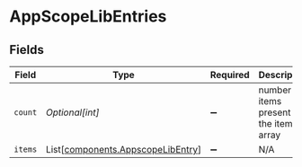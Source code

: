 # AppScopeLibEntries


## Fields

| Field                                                                            | Type                                                                             | Required                                                                         | Description                                                                      |
| -------------------------------------------------------------------------------- | -------------------------------------------------------------------------------- | -------------------------------------------------------------------------------- | -------------------------------------------------------------------------------- |
| `count`                                                                          | *Optional[int]*                                                                  | :heavy_minus_sign:                                                               | number of items present in the items array                                       |
| `items`                                                                          | List[[components.AppscopeLibEntry](../../models/components/appscopelibentry.md)] | :heavy_minus_sign:                                                               | N/A                                                                              |
